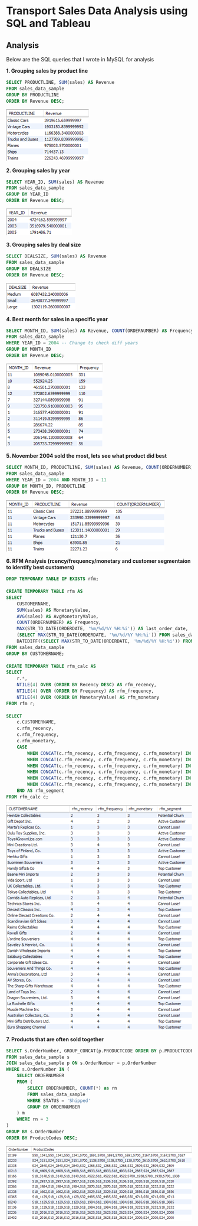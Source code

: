 # Transport Sales Data Analysis using SQL and Tableau



## Analysis
Below are the SQL queries that I wrote in MySQL for analysis

**1. Grouping sales by product line**
```sql
SELECT PRODUCTLINE, SUM(sales) AS Revenue
FROM sales_data_sample
GROUP BY PRODUCTLINE
ORDER BY Revenue DESC;
```

![](https://github.com/MantasTech/Transport-Sales/blob/main/source_data/image/productline.png)

**2. Grouping sales by year**
```sql
SELECT YEAR_ID, SUM(sales) AS Revenue
FROM sales_data_sample
GROUP BY YEAR_ID
ORDER BY Revenue DESC;
```

![](https://github.com/MantasTech/Transport-Sales/blob/main/source_data/image/year.png)

**3. Grouping sales by deal size**
```sql
SELECT DEALSIZE, SUM(sales) AS Revenue
FROM sales_data_sample
GROUP BY DEALSIZE
ORDER BY Revenue DESC;
```

![](https://github.com/MantasTech/Transport-Sales/blob/main/source_data/image/dealsize.png)

**4. Best month for sales in a specific year**
```sql
SELECT MONTH_ID, SUM(sales) AS Revenue, COUNT(ORDERNUMBER) AS Frequency
FROM sales_data_sample
WHERE YEAR_ID = 2004 -- Change to check diff years
GROUP BY MONTH_ID
ORDER BY Revenue DESC;
```

![](https://github.com/MantasTech/Transport-Sales/blob/main/source_data/image/month.png)

**5. November 2004 sold the most, lets see what product did best**
```sql
SELECT MONTH_ID, PRODUCTLINE, SUM(sales) AS Revenue, COUNT(ORDERNUMBER)
FROM sales_data_sample
WHERE YEAR_ID = 2004 AND MONTH_ID = 11
GROUP BY MONTH_ID, PRODUCTLINE
ORDER BY Revenue DESC;
```

![](https://github.com/MantasTech/Transport-Sales/blob/main/source_data/image/november_sales.png)

**6. RFM Analysis (rcency/frequency/monetary and customer segmentaion to identify best customers)**
```sql
DROP TEMPORARY TABLE IF EXISTS rfm;

CREATE TEMPORARY TABLE rfm AS 
SELECT 
    CUSTOMERNAME, 
    SUM(sales) AS MonetaryValue,
    AVG(sales) AS AvgMonetaryValue,
    COUNT(ORDERNUMBER) AS Frequency,
    MAX(STR_TO_DATE(ORDERDATE, '%m/%d/%Y %H:%i')) AS last_order_date,
    (SELECT MAX(STR_TO_DATE(ORDERDATE, '%m/%d/%Y %H:%i')) FROM sales_data_sample) AS max_order_date,
    DATEDIFF((SELECT MAX(STR_TO_DATE(ORDERDATE, '%m/%d/%Y %H:%i')) FROM sales_data_sample), MAX(STR_TO_DATE(ORDERDATE, '%m/%d/%Y %H:%i'))) AS Recency
FROM sales_data_sample
GROUP BY CUSTOMERNAME;

CREATE TEMPORARY TABLE rfm_calc AS 
SELECT 
    r.*,
    NTILE(4) OVER (ORDER BY Recency DESC) AS rfm_recency,
    NTILE(4) OVER (ORDER BY Frequency) AS rfm_frequency,
    NTILE(4) OVER (ORDER BY MonetaryValue) AS rfm_monetary
FROM rfm r;

SELECT 
    c.CUSTOMERNAME, 
    c.rfm_recency, 
    c.rfm_frequency, 
    c.rfm_monetary,
    CASE 
        WHEN CONCAT(c.rfm_recency, c.rfm_frequency, c.rfm_monetary) IN ('111', '112', '121', '122', '123', '132', '211', '212', '114', '141') THEN 'Lost Customer'
        WHEN CONCAT(c.rfm_recency, c.rfm_frequency, c.rfm_monetary) IN ('133', '134', '143', '244', '334', '343', '344', '144') THEN 'Cannot Lose!'
        WHEN CONCAT(c.rfm_recency, c.rfm_frequency, c.rfm_monetary) IN ('311', '411', '331') THEN 'New Customer'
        WHEN CONCAT(c.rfm_recency, c.rfm_frequency, c.rfm_monetary) IN ('222', '223', '233', '322', '234') THEN 'Potential Churn'
        WHEN CONCAT(c.rfm_recency, c.rfm_frequency, c.rfm_monetary) IN ('323', '333', '321', '422', '332', '432', '423') THEN 'Active Customer'
        WHEN CONCAT(c.rfm_recency, c.rfm_frequency, c.rfm_monetary) IN ('433', '434', '443', '444') THEN 'Top Customer'
    END AS rfm_segment
FROM rfm_calc c;
```

![](https://github.com/MantasTech/Transport-Sales/blob/main/source_data/image/rfm_analysis.png)

**7. Products that are often sold together**
```sql
SELECT s.OrderNumber, GROUP_CONCAT(p.PRODUCTCODE ORDER BY p.PRODUCTCODE SEPARATOR ',') AS ProductCodes
FROM sales_data_sample s
JOIN sales_data_sample p ON s.OrderNumber = p.OrderNumber
WHERE s.OrderNumber IN (
    SELECT ORDERNUMBER
    FROM (
        SELECT ORDERNUMBER, COUNT(*) as rn
        FROM sales_data_sample
        WHERE STATUS = 'Shipped'
        GROUP BY ORDERNUMBER
    ) m
    WHERE rn = 3
)
GROUP BY s.OrderNumber
ORDER BY ProductCodes DESC;
```

![](https://github.com/MantasTech/Transport-Sales/blob/main/source_data/image/sold_together.png)

